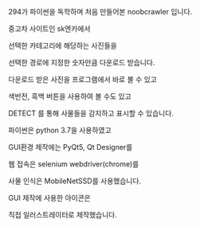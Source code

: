 294가 파이썬을 독학하며 처음 만들어본 noobcrawler 입니다.

중고차 사이트인 sk엔카에서 

선택한 카테고리에 해당하는 사진들을 

선택한 경로에 지정한 숫자만큼 다운로드 받습니다.


다운로드 받은 사진을 프로그램에서 바로 볼 수 있고

색반전, 흑백 버튼을 사용하여 볼 수도 있고

DETECT 를 통해 사물들을 감지하고 표시할 수 있습니다.


파이썬은 python 3.7을 사용하였고

GUI환경 제작에는 PyQt5, Qt Designer를

웹 접속은 selenium webdriver(chrome)를

사물 인식은 MobileNetSSD를 사용했습니다.


GUI 제작에 사용한 아이콘은

직접 일러스트레이터로 제작했습니다.

